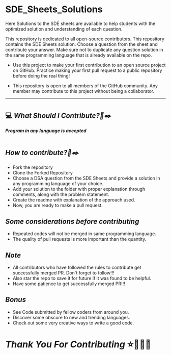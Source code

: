 # SDE_Sheets_Solutions
Here Solutions to the SDE sheets are available to help students with the optimized solution and understanding of each question.


This repository is dedicated to all open-source contributors.
This repository contains the SDE Sheets solution. Choose a question from the sheet and contribute your answer. Make sure not to duplicate any question solution in the same programming language that is already available on the repo.



* Use this project to make your first contribution to an open source project on GitHub. Practice making your first pull request to a public repository before doing the real thing!

* This repository is open to all members of the GitHub community. Any member may contribute to this project without being a collaborator.

***

#
## 💻 _What Should I Contribute?🤔✒️_
<strong>_Program in any language is accepted_</strong>
<br><br>

## _How to contribute?🤔✒️_

* Fork the repository
* Clone the Forked Repository
* Choose a DSA question from the SDE Sheets and provide a solution in any programming language of your choice.
* Add your solution to the folder with proper explanation through comments, along with the problem statement.
* Create the readme with explanation of the approach used.
* Now, you are ready to make a pull request.

## _Some considerations before contributing_

* Repeated codes will not be merged in same programming language.
* The quality of pull requests is more important than the quantity.

## _Note_

* All contributors who have followed the rules to contribute get successfully merged PR. Don't forget to follow!!!
* Also star the repo to save it for future if it was found to be helpful. 
* Have some patience to get successfully merged PR!!!

## _Bonus_
* See Code submitted by fellow coders from around you.
* Discover some obscure to new and trending languages.
* Check out some very creative ways to write a good code.

# _Thank You For Contributing_ ⭐🚀✨🌠
